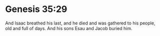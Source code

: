 # Genesis 35:29

And Isaac breathed his last, and he died and was gathered to his people, old and full of days. And his sons Esau and Jacob buried him.
